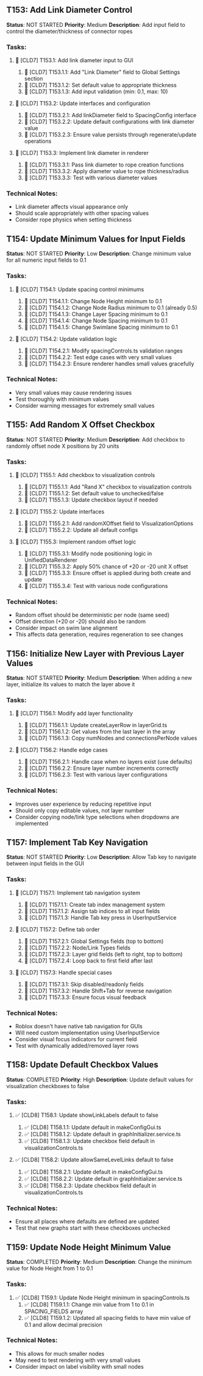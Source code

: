 ## T153: Add Link Diameter Control

**Status**: NOT STARTED
**Priority**: Medium
**Description**: Add input field to control the diameter/thickness of connector ropes

### Tasks:

1. 🔲 [CLD7] T153.1: Add link diameter input to GUI

   1. 🔲 [CLD7] T153.1.1: Add "Link Diameter" field to Global Settings section
   2. 🔲 [CLD7] T153.1.2: Set default value to appropriate thickness
   3. 🔲 [CLD7] T153.1.3: Add input validation (min: 0.1, max: 10)

2. 🔲 [CLD7] T153.2: Update interfaces and configuration

   1. 🔲 [CLD7] T153.2.1: Add linkDiameter field to SpacingConfig interface
   2. 🔲 [CLD7] T153.2.2: Update default configurations with link diameter value
   3. 🔲 [CLD7] T153.2.3: Ensure value persists through regenerate/update operations

3. 🔲 [CLD7] T153.3: Implement link diameter in renderer
   1. 🔲 [CLD7] T153.3.1: Pass link diameter to rope creation functions
   2. 🔲 [CLD7] T153.3.2: Apply diameter value to rope thickness/radius
   3. 🔲 [CLD7] T153.3.3: Test with various diameter values

### Technical Notes:

- Link diameter affects visual appearance only
- Should scale appropriately with other spacing values
- Consider rope physics when setting thickness

## T154: Update Minimum Values for Input Fields

**Status**: NOT STARTED
**Priority**: Low
**Description**: Change minimum value for all numeric input fields to 0.1

### Tasks:

1. 🔲 [CLD7] T154.1: Update spacing control minimums

   1. 🔲 [CLD7] T154.1.1: Change Node Height minimum to 0.1
   2. 🔲 [CLD7] T154.1.2: Change Node Radius minimum to 0.1 (already 0.5)
   3. 🔲 [CLD7] T154.1.3: Change Layer Spacing minimum to 0.1
   4. 🔲 [CLD7] T154.1.4: Change Node Spacing minimum to 0.1
   5. 🔲 [CLD7] T154.1.5: Change Swimlane Spacing minimum to 0.1

2. 🔲 [CLD7] T154.2: Update validation logic
   1. 🔲 [CLD7] T154.2.1: Modify spacingControls.ts validation ranges
   2. 🔲 [CLD7] T154.2.2: Test edge cases with very small values
   3. 🔲 [CLD7] T154.2.3: Ensure renderer handles small values gracefully

### Technical Notes:

- Very small values may cause rendering issues
- Test thoroughly with minimum values
- Consider warning messages for extremely small values

## T155: Add Random X Offset Checkbox

**Status**: NOT STARTED
**Priority**: Medium
**Description**: Add checkbox to randomly offset node X positions by 20 units

### Tasks:

1. 🔲 [CLD7] T155.1: Add checkbox to visualization controls

   1. 🔲 [CLD7] T155.1.1: Add "Rand X" checkbox to visualization controls
   2. 🔲 [CLD7] T155.1.2: Set default value to unchecked/false
   3. 🔲 [CLD7] T155.1.3: Update checkbox layout if needed

2. 🔲 [CLD7] T155.2: Update interfaces

   1. 🔲 [CLD7] T155.2.1: Add randomXOffset field to VisualizationOptions
   2. 🔲 [CLD7] T155.2.2: Update all default configs

3. 🔲 [CLD7] T155.3: Implement random offset logic
   1. 🔲 [CLD7] T155.3.1: Modify node positioning logic in UnifiedDataRenderer
   2. 🔲 [CLD7] T155.3.2: Apply 50% chance of +20 or -20 unit X offset
   3. 🔲 [CLD7] T155.3.3: Ensure offset is applied during both create and update
   4. 🔲 [CLD7] T155.3.4: Test with various node configurations

### Technical Notes:

- Random offset should be deterministic per node (same seed)
- Offset direction (+20 or -20) should also be random
- Consider impact on swim lane alignment
- This affects data generation, requires regeneration to see changes

## T156: Initialize New Layer with Previous Layer Values

**Status**: NOT STARTED
**Priority**: Medium
**Description**: When adding a new layer, initialize its values to match the layer above it

### Tasks:

1. 🔲 [CLD7] T156.1: Modify add layer functionality

   1. 🔲 [CLD7] T156.1.1: Update createLayerRow in layerGrid.ts
   2. 🔲 [CLD7] T156.1.2: Get values from the last layer in the array
   3. 🔲 [CLD7] T156.1.3: Copy numNodes and connectionsPerNode values

2. 🔲 [CLD7] T156.2: Handle edge cases
   1. 🔲 [CLD7] T156.2.1: Handle case when no layers exist (use defaults)
   2. 🔲 [CLD7] T156.2.2: Ensure layer number increments correctly
   3. 🔲 [CLD7] T156.2.3: Test with various layer configurations

### Technical Notes:

- Improves user experience by reducing repetitive input
- Should only copy editable values, not layer number
- Consider copying node/link type selections when dropdowns are implemented

## T157: Implement Tab Key Navigation

**Status**: NOT STARTED
**Priority**: Low
**Description**: Allow Tab key to navigate between input fields in the GUI

### Tasks:

1. 🔲 [CLD7] T157.1: Implement tab navigation system

   1. 🔲 [CLD7] T157.1.1: Create tab index management system
   2. 🔲 [CLD7] T157.1.2: Assign tab indices to all input fields
   3. 🔲 [CLD7] T157.1.3: Handle Tab key press in UserInputService

2. 🔲 [CLD7] T157.2: Define tab order

   1. 🔲 [CLD7] T157.2.1: Global Settings fields (top to bottom)
   2. 🔲 [CLD7] T157.2.2: Node/Link Types fields
   3. 🔲 [CLD7] T157.2.3: Layer grid fields (left to right, top to bottom)
   4. 🔲 [CLD7] T157.2.4: Loop back to first field after last

3. 🔲 [CLD7] T157.3: Handle special cases
   1. 🔲 [CLD7] T157.3.1: Skip disabled/readonly fields
   2. 🔲 [CLD7] T157.3.2: Handle Shift+Tab for reverse navigation
   3. 🔲 [CLD7] T157.3.3: Ensure focus visual feedback

### Technical Notes:

- Roblox doesn't have native tab navigation for GUIs
- Will need custom implementation using UserInputService
- Consider visual focus indicators for current field
- Test with dynamically added/removed layer rows

## T158: Update Default Checkbox Values

**Status**: COMPLETED
**Priority**: High
**Description**: Update default values for visualization checkboxes to false

### Tasks:

1. ✅ [CLD8] T158.1: Update showLinkLabels default to false
   1. ✅ [CLD8] T158.1.1: Update default in makeConfigGui.ts
   2. ✅ [CLD8] T158.1.2: Update default in graphInitializer.service.ts
   3. ✅ [CLD8] T158.1.3: Update checkbox field default in visualizationControls.ts

2. ✅ [CLD8] T158.2: Update allowSameLevelLinks default to false
   1. ✅ [CLD8] T158.2.1: Update default in makeConfigGui.ts
   2. ✅ [CLD8] T158.2.2: Update default in graphInitializer.service.ts
   3. ✅ [CLD8] T158.2.3: Update checkbox field default in visualizationControls.ts

### Technical Notes:
- Ensure all places where defaults are defined are updated
- Test that new graphs start with these checkboxes unchecked

## T159: Update Node Height Minimum Value

**Status**: COMPLETED
**Priority**: Medium
**Description**: Change the minimum value for Node Height from 1 to 0.1

### Tasks:

1. ✅ [CLD8] T159.1: Update Node Height minimum in spacingControls.ts
   1. ✅ [CLD8] T159.1.1: Change min value from 1 to 0.1 in SPACING_FIELDS array
   2. ✅ [CLD8] T159.1.2: Updated all spacing fields to have min value of 0.1 and allow decimal precision

### Technical Notes:
- This allows for much smaller nodes
- May need to test rendering with very small values
- Consider impact on label visibility with small nodes
